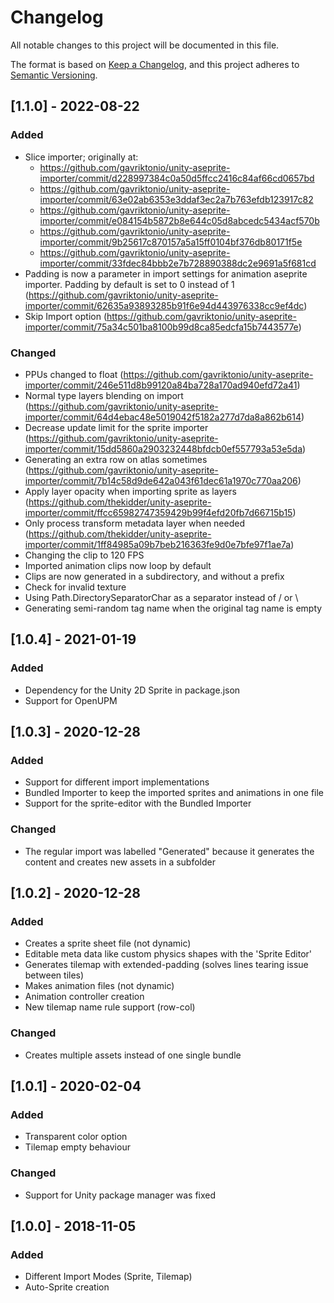 # Changelog
All notable changes to this project will be documented in this file.

The format is based on [Keep a Changelog](https://keepachangelog.com/en/1.0.0/),
and this project adheres to [Semantic Versioning](https://semver.org/spec/v2.0.0.html).

## [1.1.0] - 2022-08-22
### Added
- Slice importer; originally at:
    - https://github.com/gavriktonio/unity-aseprite-importer/commit/d228997384c0a50d5ffcc2416c84af66cd0657bd
    - https://github.com/gavriktonio/unity-aseprite-importer/commit/63e02ab6353e3ddaf3ec2a7b763efdb123917c82
    - https://github.com/gavriktonio/unity-aseprite-importer/commit/e084154b5872b8e644c05d8abcedc5434acf570b
    - https://github.com/gavriktonio/unity-aseprite-importer/commit/9b25617c870157a5a15ff0104bf376db80171f5e
    - https://github.com/gavriktonio/unity-aseprite-importer/commit/33fdec84bbb2e7b728890388dc2e9691a5f681cd
- Padding is now a parameter in import settings for animation aseprite importer. Padding by default is set to 0 instead of 1 (https://github.com/gavriktonio/unity-aseprite-importer/commit/62635a93893285b91f6e94d443976338cc9ef4dc)
- Skip Import option (https://github.com/gavriktonio/unity-aseprite-importer/commit/75a34c501ba8100b99d8ca85edcfa15b7443577e)

### Changed
- PPUs changed to float (https://github.com/gavriktonio/unity-aseprite-importer/commit/246e511d8b99120a84ba728a170ad940efd72a41)
- Normal type layers blending on import (https://github.com/gavriktonio/unity-aseprite-importer/commit/64d4ebac48e5019042f5182a277d7da8a862b614)
- Decrease update limit for the sprite importer (https://github.com/gavriktonio/unity-aseprite-importer/commit/15dd5860a2903232448bfdcb0ef557793a53e5da)
- Generating an extra row on atlas sometimes (https://github.com/gavriktonio/unity-aseprite-importer/commit/7b14c58d9de642a043f61dec61a1970c770aa206)
- Apply layer opacity when importing sprite as layers (https://github.com/thekidder/unity-aseprite-importer/commit/ffcc65982747359429b99f4efd20fb7d66715b15)
- Only process transform metadata layer when needed (https://github.com/thekidder/unity-aseprite-importer/commit/1ff84985a09b7beb216363fe9d0e7bfe97f1ae7a)
- Changing the clip to 120 FPS
- Imported animation clips now loop by default
- Clips are now generated in a subdirectory, and without a prefix
- Check for invalid texture
- Using Path.DirectorySeparatorChar as a separator instead of / or \
- Generating semi-random tag name when the original tag name is empty

## [1.0.4] - 2021-01-19
### Added
- Dependency for the Unity 2D Sprite in package.json
- Support for OpenUPM

## [1.0.3] - 2020-12-28
### Added
- Support for different import implementations
- Bundled Importer to keep the imported sprites and animations in one file
- Support for the sprite-editor with the Bundled Importer

### Changed
- The regular import was labelled "Generated" because it generates the content and creates new assets in a subfolder 

## [1.0.2] - 2020-12-28
### Added
- Creates a sprite sheet file (not dynamic)
- Editable meta data like custom physics shapes with the 'Sprite Editor'
- Generates tilemap with extended-padding (solves lines tearing issue between tiles)
- Makes animation files (not dynamic)
- Animation controller creation
- New tilemap name rule support (row-col)

### Changed
- Creates multiple assets instead of one single bundle

## [1.0.1] - 2020-02-04
### Added
- Transparent color option
- Tilemap empty behaviour

### Changed
- Support for Unity package manager was fixed

## [1.0.0] - 2018-11-05
### Added
- Different Import Modes (Sprite, Tilemap)
- Auto-Sprite creation